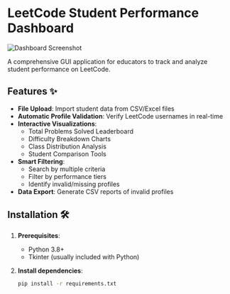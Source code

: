 # LeetCode Student Performance Dashboard

![Dashboard Screenshot](.image.png) 

A comprehensive GUI application for educators to track and analyze student performance on LeetCode.

## Features ✨

- **File Upload**: Import student data from CSV/Excel files
- **Automatic Profile Validation**: Verify LeetCode usernames in real-time
- **Interactive Visualizations**:
  - Total Problems Solved Leaderboard
  - Difficulty Breakdown Charts
  - Class Distribution Analysis
  - Student Comparison Tools
- **Smart Filtering**:
  - Search by multiple criteria
  - Filter by performance tiers
  - Identify invalid/missing profiles
- **Data Export**: Generate CSV reports of invalid profiles

## Installation 🛠️

1. **Prerequisites**:
   - Python 3.8+
   - Tkinter (usually included with Python)

2. **Install dependencies**:
   ```bash
   pip install -r requirements.txt